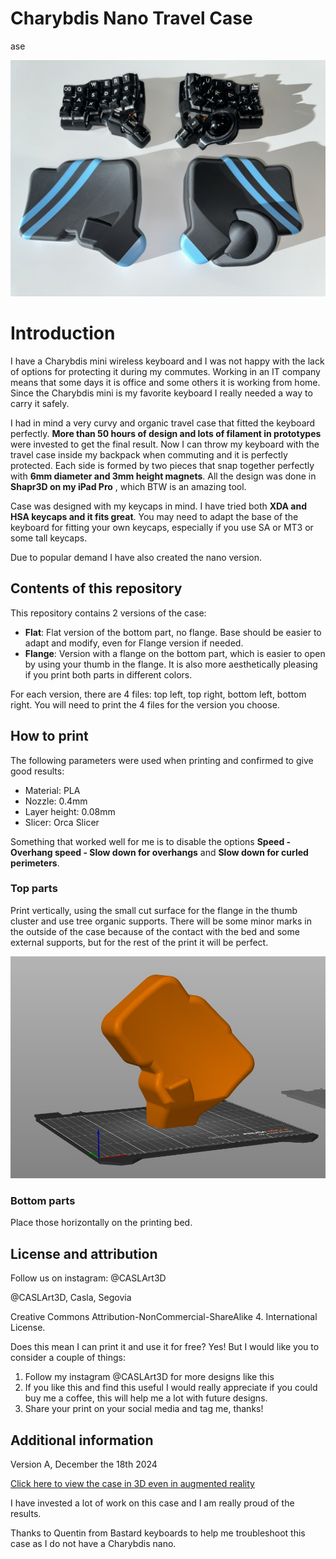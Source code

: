 # Charybdis Nano Travel Case
ase

![main pic](pics/2.jpeg)

# Introduction

I have a Charybdis mini wireless keyboard and I was not happy with the lack of options for protecting it during my commutes. 
Working in an IT company means that some days it is office and some others it is working from home. 
Since the Charybdis mini is my favorite keyboard I really needed a way to carry it safely.

I had in mind a very curvy and organic travel case that fitted the keyboard perfectly. 
**More than 50 hours of design and lots of filament in prototypes** were invested to get the final result. 
Now I can throw my keyboard with the travel case inside my backpack when commuting and it is perfectly protected. 
Each side is formed by two pieces that snap together perfectly with **6mm diameter and 3mm height magnets**. 
All the design was done in **Shapr3D on my iPad Pro** , which BTW is an amazing tool.

Case was designed with my keycaps in mind. I have tried both **XDA and HSA keycaps and it fits great**. 
You may need to adapt the base of the keyboard for fitting your own keycaps, especially if you use SA or MT3 or some tall keycaps.

Due to popular demand I have also created the nano version.

## Contents of this repository

This repository contains 2 versions of the case:

- **Flat**: Flat version of the bottom part, no flange. Base should be easier to adapt and modify, even for Flange version if needed.
- **Flange**: Version with a flange on the bottom part, which is easier to open by using your thumb in the flange. It is also more aesthetically pleasing if you print both parts in different colors. 

For each version, there are 4 files: top left, top right, bottom left, bottom right. You will need to print the 4 files for the version you choose.

## How to print

The following parameters were used when printing and confirmed to give good results:

- Material: PLA
- Nozzle: 0.4mm
- Layer height: 0.08mm
- Slicer: Orca Slicer

Something that worked well for me is to disable the options **Speed - Overhang speed - Slow down for overhangs** and **Slow down for curled perimeters**.

### Top parts

Print vertically, using the small cut surface for the flange in the thumb cluster and use tree organic supports.
There will be some minor marks in the outside of the case because of the contact with the bed and some external supports, but for the rest of the print it will be perfect.

![top orientation](pics/5.jpg)

### Bottom parts

Place those horizontally on the printing bed.

## License and attribution

Follow us on instagram: @CASLArt3D

@CASLArt3D, Casla, Segovia

Creative Commons Attribution-NonCommercial-ShareAlike 4.
International License.

Does this mean I can print it and use it for free? 
Yes! But I would like you to consider a couple of things:

1. Follow my instagram @CASLArt3D for more designs like this
1. If you like this and find this useful I would really appreciate if you could buy me a coffee, this will help me a lot with future designs.
1. Share your print on your social media and tag me, thanks!

## Additional information

Version A, December the 18th 2024

[Click here to view the case in 3D even in augmented reality](https://collaborate.shapr3d.com/v/Hb1HOA_byMEFyQqiXjbRR)

I have invested a lot of work on this case and I am really proud of the results.

Thanks to Quentin from Bastard keyboards to help me troubleshoot this case as I do not have a Charybdis nano.